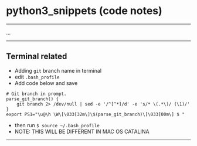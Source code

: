 # python3_snippets (code notes)

---
...

---
## Terminal related
- Adding `git` branch name in terminal
- edit `.bash_profile`
- Add code below and save
```
# Git branch in prompt.
parse_git_branch() {
    git branch 2> /dev/null | sed -e '/^[^*]/d' -e 's/* \(.*\)/ (\1)/'
}
export PS1="\u@\h \W\[\033[32m\]\$(parse_git_branch)\[\033[00m\] $ "
```
- then run `$ source ~/.bash_profile`
- NOTE: THIS WILL BE DIFFERENT IN MAC OS CATALINA
---
